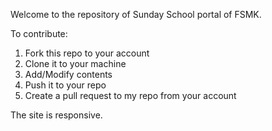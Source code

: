 Welcome to the repository of Sunday School portal of FSMK.

To contribute:

1. Fork this repo to your account
2. Clone it to your machine
3. Add/Modify contents
4. Push it to your repo
5. Create a pull request to my repo from your account



The site is responsive.




